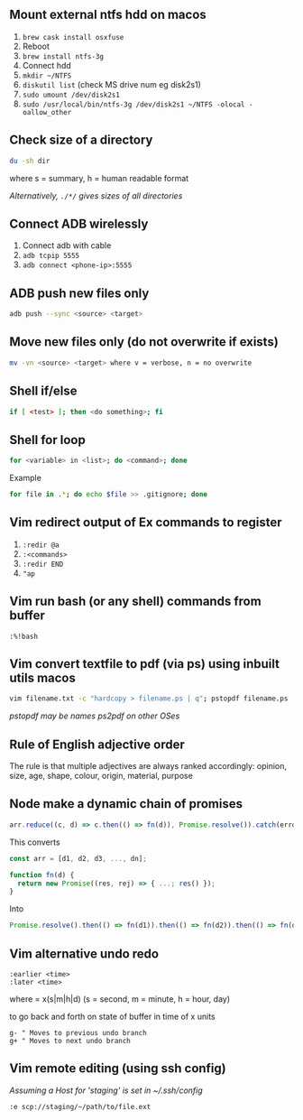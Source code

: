 ## Mount external ntfs hdd on macos

1. `brew cask install osxfuse`
2. Reboot
3. `brew install ntfs-3g`
4. Connect hdd
5. `mkdir ~/NTFS`
6. `diskutil list` (check MS drive num eg disk2s1)
7. `sudo umount /dev/disk2s1`
8. `sudo /usr/local/bin/ntfs-3g /dev/disk2s1 ~/NTFS -olocal -oallow_other`

## Check size of a directory

```sh
du -sh dir
```
where s = summary, h = human readable format

_Alternatively, `./*/` gives sizes of all directories_

## Connect ADB wirelessly

1. Connect adb with cable
2. `adb tcpip 5555`
3. `adb connect <phone-ip>:5555`

## ADB push new files only

```sh
adb push --sync <source> <target>
```

## Move new files only (do not overwrite if exists)

```sh
mv -vn <source> <target> where v = verbose, n = no overwrite
```

## Shell if/else

```sh
if [ <test> ]; then <do something>; fi
```

## Shell for loop

```sh
for <variable> in <list>; do <command>; done
```

Example
```sh
for file in .*; do echo $file >> .gitignore; done
```

## Vim redirect output of Ex commands to register

1. `:redir @a`
2. `:<commands>`
3. `:redir END`
4. `"ap`

## Vim run bash (or any shell) commands from buffer

```
:%!bash
```

## Vim convert textfile to pdf (via ps) using inbuilt utils macos

```sh
vim filename.txt -c "hardcopy > filename.ps | q"; pstopdf filename.ps
```

*pstopdf may be names ps2pdf on other OSes*

## Rule of English adjective order

The rule is that multiple adjectives are always ranked accordingly: opinion, size, age, shape, colour, origin, material, purpose

## Node make a dynamic chain of promises

```javascript
arr.reduce((c, d) => c.then(() => fn(d)), Promise.resolve()).catch(error);
```

This converts 

```javascript
const arr = [d1, d2, d3, ..., dn];

function fn(d) {
  return new Promise((res, rej) => { ...; res() });
}
```

Into

```javascript
Promise.resolve().then(() => fn(d1)).then(() => fn(d2)).then(() => fn(d3))...then(() => fn(dn)).catch(error)
```

## Vim alternative undo redo

```vim
:earlier <time>
:later <time>
```
where <time> = x(s|m|h|d) (s = second, m = minute, h = hour, day)

to go back and forth on state of buffer in time of x units

```vim
g- " Moves to previous undo branch
g+ " Moves to next undo branch
```

## Vim remote editing (using ssh config)

*Assuming a Host for 'staging' is set in ~/.ssh/config*

```vim
:e scp://staging/~/path/to/file.ext
```
